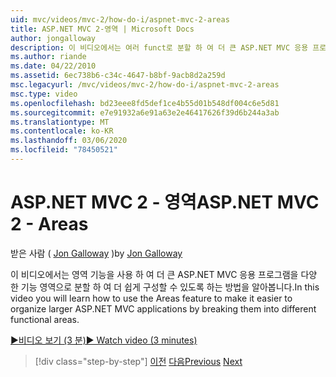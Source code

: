 ```yaml
---
uid: mvc/videos/mvc-2/how-do-i/aspnet-mvc-2-areas
title: ASP.NET MVC 2-영역 | Microsoft Docs
author: jongalloway
description: 이 비디오에서는 여러 funct로 분할 하 여 더 큰 ASP.NET MVC 응용 프로그램을 더 쉽게 구성할 수 있도록 영역 기능을 사용 하는 방법을 배웁니다.
ms.author: riande
ms.date: 04/22/2010
ms.assetid: 6ec738b6-c34c-4647-b8bf-9acb8d2a259d
msc.legacyurl: /mvc/videos/mvc-2/how-do-i/aspnet-mvc-2-areas
msc.type: video
ms.openlocfilehash: bd23eee8fd5def1ce4b55d01b548df004c6e5d81
ms.sourcegitcommit: e7e91932a6e91a63e2e46417626f39d6b244a3ab
ms.translationtype: MT
ms.contentlocale: ko-KR
ms.lasthandoff: 03/06/2020
ms.locfileid: "78450521"
---
```

# <a name="aspnet-mvc-2---areas"></a><span data-ttu-id="bebc9-103">ASP.NET MVC 2 - 영역</span><span class="sxs-lookup"><span data-stu-id="bebc9-103">ASP.NET MVC 2 - Areas</span></span>

<span data-ttu-id="bebc9-104">받은 사람 ( [Jon Galloway](https://github.com/jongalloway) )</span><span class="sxs-lookup"><span data-stu-id="bebc9-104">by [Jon Galloway](https://github.com/jongalloway)</span></span>

<span data-ttu-id="bebc9-105">이 비디오에서는 영역 기능을 사용 하 여 더 큰 ASP.NET MVC 응용 프로그램을 다양 한 기능 영역으로 분할 하 여 더 쉽게 구성할 수 있도록 하는 방법을 알아봅니다.</span><span class="sxs-lookup"><span data-stu-id="bebc9-105">In this video you will learn how to use the Areas feature to make it easier to organize larger ASP.NET MVC applications by breaking them into different functional areas.</span></span>

[<span data-ttu-id="bebc9-106">&#9654;비디오 보기 (3 분)</span><span class="sxs-lookup"><span data-stu-id="bebc9-106">&#9654; Watch video (3 minutes)</span></span>](https://channel9.msdn.com/Blogs/ASP-NET-Site-Videos/aspnet-mvc-2-areas)

> [!div class="step-by-step"]
> <span data-ttu-id="bebc9-107">[이전](mvc2-template-customization.md)
> [다음](aspnet-mvc-2-render-action.md)</span><span class="sxs-lookup"><span data-stu-id="bebc9-107">[Previous](mvc2-template-customization.md)
[Next](aspnet-mvc-2-render-action.md)</span></span>
